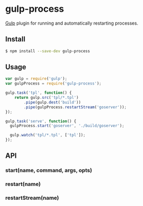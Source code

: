 # gulp-process

[Gulp](http://gulpjs.com) plugin for running and automatically
restarting processes.

## Install

```sh
$ npm install --save-dev gulp-process
```

## Usage

```js
var gulp = require('gulp');
var gulpProcess = require('gulp-process');

gulp.task('tpl', function() {
	return gulp.src('tpl/*.tpl')
		.pipe(gulp.dest('build'))
        .pipe(gulpProcess.restartStream('goserver'));
});

gulp.task('serve', function() {
  gulpProcess.start('goserver', './build/goserver');

  gulp.watch('tpl/*.tpl', ['tpl']);
});
```

## API

### start(name, command, args, opts)
### restart(name)
### restartStream(name)
